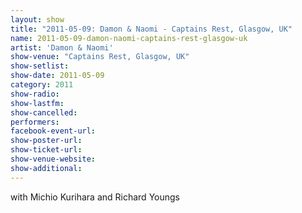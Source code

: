 ```yaml
---
layout: show
title: "2011-05-09: Damon & Naomi - Captains Rest, Glasgow, UK"
name: 2011-05-09-damon-naomi-captains-rest-glasgow-uk
artist: 'Damon & Naomi'
show-venue: "Captains Rest, Glasgow, UK"
show-setlist: 
show-date: 2011-05-09
category: 2011
show-radio: 
show-lastfm: 
show-cancelled: 
performers: 
facebook-event-url: 
show-poster-url: 
show-ticket-url: 
show-venue-website: 
show-additional: 
---
```


with Michio Kurihara and Richard Youngs